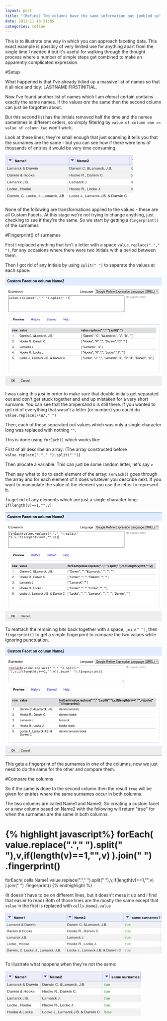 ```yaml
---
layout: post
title: "(Refine) Two columns have the same information but jumbled up"
date: 2012-11-16 21:05
categories: refine
---
```


This is to illustrate one way in which you can approach faceting data.  This exact example is possibly of very limited use for anything apart from the single time I needed it but it's useful for walking through the thought process where a number of simple steps get combined to make an apparently complicated expression.

#Setup

What happened is that I've already tidied up a massive list of names so that it all nice and tidy: LASTNAME FIRSTINITIAL. 

Now I've found another list of names which I am *almost* certain contains exactly the same names. If the values *are* the same then the second column can just be forgotten about. 

But this second list has the initials removed half the time and the names sometimes in different orders, so simply filtering by `value of column one == value of column two` won't work.

Look at these lines, they're small enough that just scanning it tells you that the surnames are the same - but you can see how if there were tens of thousands of entries it would be very time consuming.

![showing the columns](/images/foreachfingerprint/Selection_004.png )



None of the following are transformations applied to the values - these are all Custom Facets. At this stage we're not trying to change anything, just checking to see if they're the same. So we start by getting a `fingerprint()` of the surnames

#Fingerprint() of surnames

First I replaced anything that isn't a letter with a space `value.replace("."," ")`, for any occasions where there were two initials with a period between them. 

Then I got rid of any initials by using `split(" ")` to separate the values at each space:

![replace periods and then split at spaces](/images/foreachfingerprint/Selection_001.png )

I was using this *just* in order to make sure that double initials get separated out and don't get stuck together and end up mistaken for a very short surname. You can see that the ampersand `&` is still there. If you wanted to get rid of everything that wasn't a letter (or number) you could do `value.replace(/\W/," ")`

Then, each of these separated out values which was only a single character long was replaced with nothing `""`.

This is done using `forEach()` which works like: 

First of all describe an array: (The array constructed before `value.replace("."," ").split(" ")`)

Then allocate a variable: This can just be some random letter, let's say `v`

Then say what to do to each element of the array: `ForEach()` goes through the array and for each element of it does whatever you describe next. If you want to manipulate the value of the element you use the letter to represent it.

To get rid of any elements which are just a single character long:  `if(length(v)==1,"",v)` 

![replace each element that's only a single character long with nothing](/images/foreachfingerprint/Selection_002.png)

To reattach the remaining bits back together with a space, `join(" ")`,  then `fingerprint()` to get a simple fingerprint to compare the two values while ignoring punctuation. 

![stick back together and get fingerprint](/images/foreachfingerprint/Selection_003.png )

This gets a fingerprint of the surnames in _one_ of the columns, now we just need to do the same for the other and compare them.

#Compare the columns

So if the same is done to the second column then the result `true` will be given for entries where the same surnames occur in both columns.

The two columns are called Name1 and Name2. So creating a custom facet or a new column based on Name2 with the following will return "true" for when the surnames are the same in both columns.

{% highlight javascript%}
forEach(
	value.replace("."," ").split(" "),v,if(length(v)==1,"",v)
	).join(" ")
	.fingerprint()
==
forEach(
	cells.Name1.value.replace("."," ").split(" "),v,if(length(v)==1,"",v)
	).join(" ")
	.fingerprint()
{% endhighlight %}

(It doesn't have to be on different lines, but it doesn't mess it up and I find that easier to read)
Both of those lines are the mostly the same except that `value` in the first is replaced with `cells.Name2.value`

![new column with true or false](/images/foreachfingerprint/Selection_005.png )

To illustrate what happens when they're not the same:

![new column with true or false with false entry](/images/foreachfingerprint/Selection_006.png )



